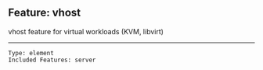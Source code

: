 ## Feature: vhost

<website-feature>
vhost feature for virtual workloads (KVM, libvirt)
</website-feature>

---

	Type: element
	Included Features: server

#
